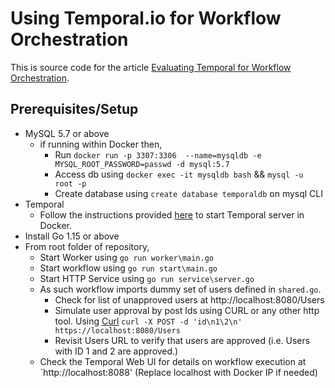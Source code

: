 # Using Temporal.io for Workflow Orchestration

This is source code for the article [Evaluating Temporal for Workflow Orchestration](google.com).

## Prerequisites/Setup 

*  MySQL 5.7 or above
    * if running within Docker then,
        * Run `docker run -p 3307:3306  --name=mysqldb -e MYSQL_ROOT_PASSWORD=passwd -d mysql:5.7`
        * Access db using `docker exec -it mysqldb bash` && `mysql -u root -p`
        * Create database using `create database temporaldb` on mysql CLI    
* Temporal  
    * Follow the instructions provided [here](https://docs.temporal.io/docs/install-temporal-server) to start Temporal server in Docker. 
* Install Go 1.15 or above 
* From root folder of repository,
    * Start Worker using `go run worker\main.go`
    * Start workflow using `go run start\main.go`
    * Start HTTP Service using `go run service\server.go`
    * As such workflow imports dummy set of users defined in `shared.go`. 
        * Check for list of unapproved users at http://localhost:8080/Users 
        * Simulate user approval by post Ids using CURL or any other http tool. Using [Curl](https://linuxize.com/post/curl-post-request/) `curl -X POST -d 'id\n1\2\n' https://localhost:8080/Users`
        * Revisit Users URL to verify that users are approved (i.e. Users with ID 1 and 2 are approved.)
    * Check the Temporal Web UI for details on workflow execution at `http://localhost:8088' (Replace localhost with Docker IP if needed)
